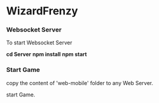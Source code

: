 # WizardFrenzy

### Websocket Server

To start Websocket Server

**cd Server**
**npm install**
**npm start**

### Start Game

copy the content of 'web-mobile' folder to any Web Server.

start Game.
